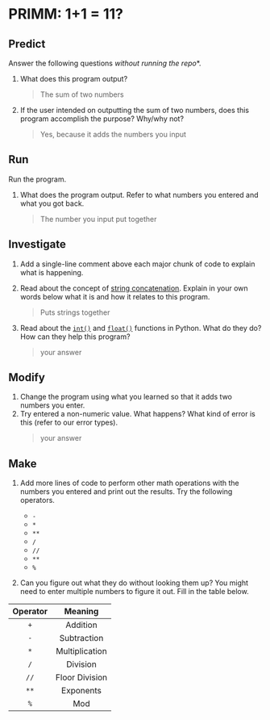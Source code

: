 # PRIMM: 1+1 = 11?

## Predict
Answer the following questions *without running the repo**.

1. What does this program output?
    > The sum of two numbers

2. If the user intended on outputting the sum of two numbers, does this program accomplish the purpose? Why/why not?
    > Yes, because it adds the numbers you input

## Run
Run the program. 

1. What does the program output. Refer to what numbers you entered and what you got back.
    > The number you input put together


## Investigate
1. Add a single-line comment above each major chunk of code to explain what is happening.
2. Read about the concept of [string concatenation](https://www.w3schools.com/python/gloss_python_string_concatenation.asp). Explain in your own words below what it is and how it relates to this program.
    > Puts strings together

3. Read about the [`int()`](https://www.w3schools.com/python/ref_func_int.asp) and [`float()`](https://www.w3schools.com/python/ref_func_float.asp) functions in Python. What do they do? How can they help this program?
    > your answer

## Modify
1. Change the program using what you learned so that it adds two numbers you enter.
2. Try entered a non-numeric value. What happens? What kind of error is this (refer to our error types).
    > your answer

## Make
1. Add more lines of code to perform other math operations with the numbers you entered and print out the results. Try the following operators. 
    - `-`
    - `*`
    - `**`
    - `/`
    - `//`
    - `**`
    - `%`

2. Can you figure out what they do without looking them up? You might need to enter multiple numbers to figure it out. Fill in the table below.

| Operator | Meaning |
|  :---:   |   :---:   |  
|   `+`    | Addition |
|   `-`    | Subtraction |
|   `*`    | Multiplication |
|   `/`    | Division |
|   `//`   | Floor Division |
|   `**`   | Exponents |
|   `%`    | Mod |

